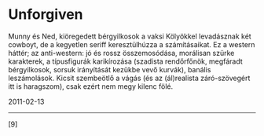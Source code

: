 # Unforgiven

Munny és Ned, kiöregedett bérgyilkosok a vaksi Kölyökkel levadásznak két cowboyt, de a kegyetlen seriff keresztülhúzza a számításaikat. Ez a western háttér; az anti-western: jó és rossz összemosódása, morálisan szürke karakterek, a típusfigurák karikírozása (szadista rendőrfőnök, megfáradt bérgyilkosok, sorsuk irányítását kezükbe vevő kurvák), banális leszámolások. Kicsit szembeötlő a vágás (és az (ál)realista záró-szövegért itt is haragszom), csak ezért nem megy kilenc fölé.

2011-02-13 

----

[9]